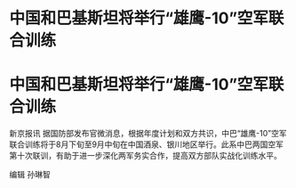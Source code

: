 # 中国和巴基斯坦将举行“雄鹰-10”空军联合训练

# 中国和巴基斯坦将举行“雄鹰-10”空军联合训练

新京报讯
据国防部发布官微消息，根据年度计划和双方共识，中巴“雄鹰-10”空军联合训练将于8月下旬至9月中旬在中国酒泉、银川地区举行。此系中巴两国空军第十次联训，有助于进一步深化两军务实合作，提高双方部队实战化训练水平。

编辑 孙琳智

